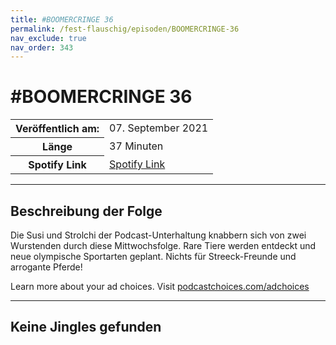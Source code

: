 ```yaml
---
title: #BOOMERCRINGE 36
permalink: /fest-flauschig/episoden/BOOMERCRINGE-36
nav_exclude: true
nav_order: 343
---
```


# #BOOMERCRINGE 36
<table class="resp-table dcf-table dcf-table-responsive dcf-table-bordered dcf-table-striped dcf-w-100%">
                    <tbody>
                        <tr>
                            <th scope="row">Veröffentlich am:</th>
                            <td data-label="Veröffentlich am:">07. September 2021</td>
                        </tr>
                        <tr>
                            <th scope="row">Länge </th>
                            <td data-label="Länge ">37 Minuten</td>
                        </tr><tr>
                                <th scope="row">Spotify Link</th>
                                <td data-label="Spotify Link"><a href="https://open.spotify.com/episode/3RYfj9BkGUd8BHyeP9q1aL">Spotify Link</a></td>
                            </tr></tbody>
                </table>

***

## Beschreibung der Folge

<div>
<p>Die Susi und Strolchi der Podcast-Unterhaltung knabbern sich von zwei Wurstenden durch diese Mittwochsfolge. Rare Tiere werden entdeckt und neue olympische Sportarten geplant. Nichts für Streeck-Freunde und arrogante Pferde!</p><p> </p><p>Learn more about your ad choices. Visit <a href="https://podcastchoices.com/adchoices">podcastchoices.com/adchoices</a></p>  
</div>

***

## Keine Jingles gefunden